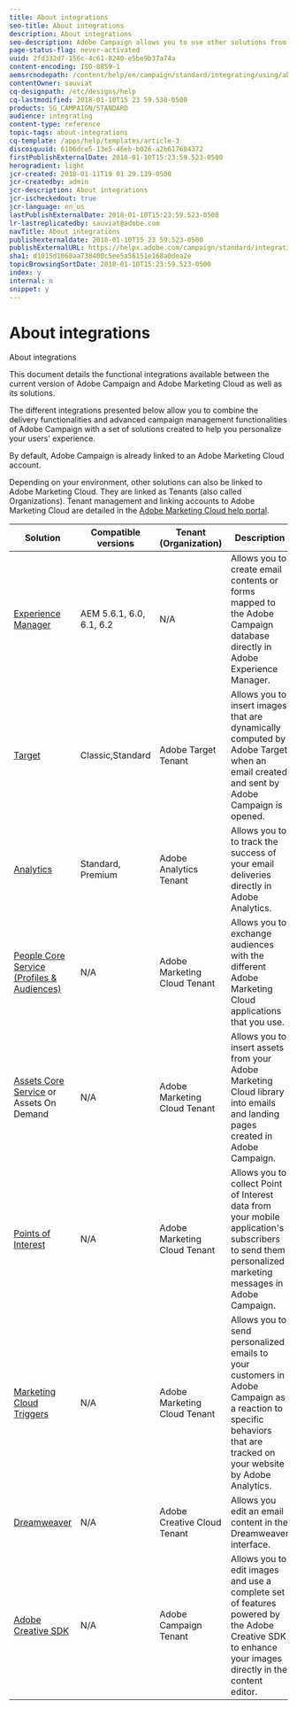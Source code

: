 ```yaml
---
title: About integrations
seo-title: About integrations
description: About integrations
seo-description: Adobe Campaign allows you to use other solutions from Adobe Marketing Cloud and combine their different functionalities.
page-status-flag: never-activated
uuid: 2fd332d7-156c-4c61-8240-e5be9b37a74a
content-encoding: ISO-8859-1
aemsrcnodepath: /content/help/en/campaign/standard/integrating/using/about-integrations
contentOwner: sauviat
cq-designpath: /etc/designs/help
cq-lastmodified: 2018-01-10T15 23 59.530-0500
products: SG_CAMPAIGN/STANDARD
audience: integrating
content-type: reference
topic-tags: about-integrations
cq-template: /apps/help/templates/article-3
discoiquuid: 6106dce5-13e5-46eb-b026-a2b617684372
firstPublishExternalDate: 2018-01-10T15:23:59.523-0500
herogradient: light
jcr-created: 2018-01-11T19 01 29.139-0500
jcr-createdby: admin
jcr-description: About integrations
jcr-ischeckedout: true
jcr-language: en_us
lastPublishExternalDate: 2018-01-10T15:23:59.523-0500
lr-lastreplicatedby: sauviat@adobe.com
navTitle: About integrations
publishexternaldate: 2018-01-10T15 23 59.523-0500
publishExternalURL: https://helpx.adobe.com/campaign/standard/integrating/using/about-integrations.html
sha1: d1015d1060aa738400c5ee5a56151e168a0dea2e
topicBrowsingSortDate: 2018-01-10T15:23:59.523-0500
index: y
internal: n
snippet: y
---
```


# About integrations

About integrations

This document details the functional integrations available between the current version of Adobe Campaign and Adobe Marketing Cloud as well as its solutions.

The different integrations presented below allow you to combine the delivery functionalities and advanced campaign management functionalities of Adobe Campaign with a set of solutions created to help you personalize your users' experience.

By default, Adobe Campaign is already linked to an Adobe Marketing Cloud account.

Depending on your environment, other solutions can also be linked to Adobe Marketing Cloud. They are linked as Tenants (also called Organizations). Tenant management and linking accounts to Adobe Marketing Cloud are detailed in the [Adobe Marketing Cloud help portal](https://marketing.adobe.com/resources/help/en_US/mcloud/organizations.html).

|  Solution  | Compatible versions  | Tenant (Organization)  | Description  |
|---|---|---|---|
|  [Experience Manager](../../integrating/using/creating-campaigns-and-emails-in-experience-manager-6_3.md)  | AEM 5.6.1, 6.0, 6.1, 6.2  | N/A  | Allows you to create email contents or forms mapped to the Adobe Campaign database directly in Adobe Experience Manager.  |
|  [Target](../../integrating/using/about-adobe-target-integration.md)  | Classic,Standard  | Adobe Target Tenant  | Allows you to insert images that are dynamically computed by Adobe Target when an email created and sent by Adobe Campaign is opened.  |
|  [Analytics](../../integrating/using/about-adobe-analytics-integration.md)  | Standard, Premium  | Adobe Analytics Tenant  | Allows you to to track the success of your email deliveries directly in Adobe Analytics.  |
|  [People Core Service (Profiles & Audiences)](../../integrating/using/about-people-core-service-integration.md)  | N/A  | Adobe Marketing Cloud Tenant  | Allows you to exchange audiences with the different Adobe Marketing Cloud applications that you use.  |
|  [Assets Core Service](../../integrating/using/assets-core-service-integration.md) or Assets On Demand  | N/A  | Adobe Marketing Cloud Tenant  | Allows you to insert assets from your Adobe Marketing Cloud library into emails and landing pages created in Adobe Campaign.  |
|  [Points of Interest](../../integrating/using/about-points-of-interest-data.md)  | N/A  | Adobe Marketing Cloud Tenant  | Allows you to collect Point of Interest data from your mobile application's subscribers to send them personalized marketing messages in Adobe Campaign.  |
|  [Marketing Cloud Triggers](../../integrating/using/about-marketing-cloud-triggers.md)  | N/A  | Adobe Marketing Cloud Tenant  | Allows you to send personalized emails to your customers in Adobe Campaign as a reaction to specific behaviors that are tracked on your website by Adobe Analytics.  |
|  [Dreamweaver](https://docs.campaign.adobe.com/doc/standard/en/Videos/ACS_Dreamweaver.mp4)  | N/A  | Adobe Creative Cloud Tenant  | Allows you edit an email content in the Dreamweaver interface.  |
|  [Adobe Creative SDK](../../designing/using/modifying-images-with-adobe-creative-sdk.md)  | N/A  | Adobe Campaign Tenant  | Allows you to edit images and use a complete set of features powered by the Adobe Creative SDK to enhance your images directly in the content editor.  |

